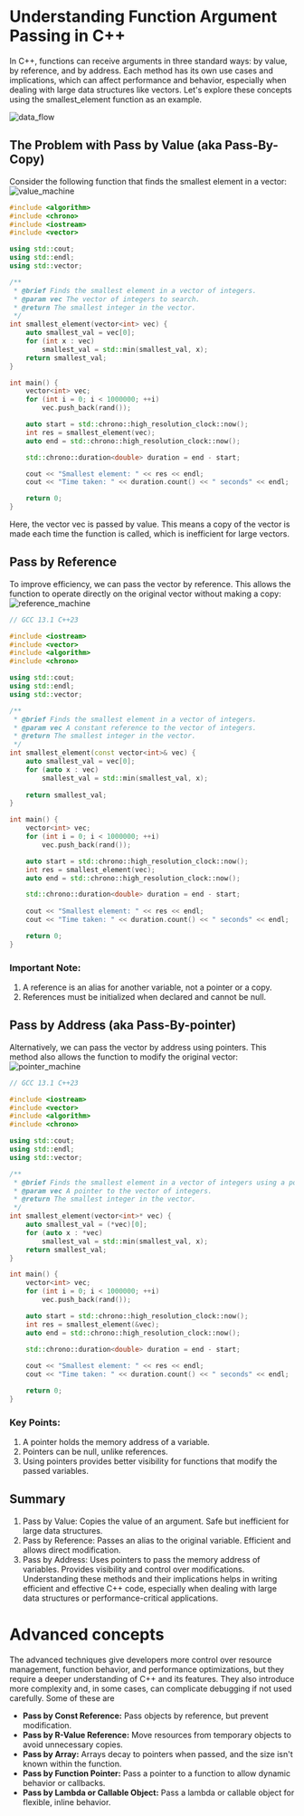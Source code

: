 # Understanding Function Argument Passing in C++
In C++, functions can receive arguments in three standard ways: by value, by reference, and by address. Each method has its own use cases and implications, which can affect performance and behavior, especially when dealing with large data structures like vectors. Let's explore these concepts using the smallest_element function as an example. <bk>

![data_flow](https://github.com/user-attachments/assets/2c005691-542a-4170-8aa8-98cb70fdf452)


## The Problem with Pass by Value (aka Pass-By-Copy)
Consider the following function that finds the smallest element in a vector:
![value_machine](https://github.com/user-attachments/assets/c2424ba8-aad5-4d84-8ef6-778f32890f32)


```cpp
#include <algorithm>
#include <chrono>
#include <iostream>
#include <vector>

using std::cout;
using std::endl;
using std::vector;

/**
 * @brief Finds the smallest element in a vector of integers.
 * @param vec The vector of integers to search.
 * @return The smallest integer in the vector.
 */
int smallest_element(vector<int> vec) {
    auto smallest_val = vec[0];
    for (int x : vec)
        smallest_val = std::min(smallest_val, x);
    return smallest_val;
}

int main() {
    vector<int> vec;
    for (int i = 0; i < 1000000; ++i)
        vec.push_back(rand());

    auto start = std::chrono::high_resolution_clock::now();
    int res = smallest_element(vec);
    auto end = std::chrono::high_resolution_clock::now();

    std::chrono::duration<double> duration = end - start;

    cout << "Smallest element: " << res << endl;
    cout << "Time taken: " << duration.count() << " seconds" << endl;

    return 0;
}
```
Here, the vector vec is passed by value. This means a copy of the vector is made each time the function is called, which is inefficient for large vectors.

## Pass by Reference
To improve efficiency, we can pass the vector by reference. This allows the function to operate directly on the original vector without making a copy:
![reference_machine](https://github.com/user-attachments/assets/4262e8bf-9b22-484f-8a9a-a79374e9b72f)


```cpp
// GCC 13.1 C++23

#include <iostream>
#include <vector>
#include <algorithm> 
#include <chrono> 

using std::cout;
using std::endl;
using std::vector;

/**
 * @brief Finds the smallest element in a vector of integers.
 * @param vec A constant reference to the vector of integers.
 * @return The smallest integer in the vector.
 */
int smallest_element(const vector<int>& vec) {
    auto smallest_val = vec[0];
    for (auto x : vec) 
        smallest_val = std::min(smallest_val, x);
    
    return smallest_val;
}

int main() {
    vector<int> vec;
    for (int i = 0; i < 1000000; ++i) 
        vec.push_back(rand());

    auto start = std::chrono::high_resolution_clock::now();
    int res = smallest_element(vec);
    auto end = std::chrono::high_resolution_clock::now();

    std::chrono::duration<double> duration = end - start;
    
    cout << "Smallest element: " << res << endl;
    cout << "Time taken: " << duration.count() << " seconds" << endl;

    return 0;
}
```

### Important Note:
1. A reference is an alias for another variable, not a pointer or a copy.
2. References must be initialized when declared and cannot be null.

## Pass by Address  (aka Pass-By-pointer)
Alternatively, we can pass the vector by address using pointers. This method also allows the function to modify the original vector:
![pointer_machine](https://github.com/user-attachments/assets/49ead60a-8299-452d-9ab4-eaec89b2b8d2)


```cpp
// GCC 13.1 C++23

#include <iostream>
#include <vector>
#include <algorithm> 
#include <chrono>

using std::cout;
using std::endl;
using std::vector;

/**
 * @brief Finds the smallest element in a vector of integers using a pointer.
 * @param vec A pointer to the vector of integers.
 * @return The smallest integer in the vector.
 */
int smallest_element(vector<int>* vec) {
    auto smallest_val = (*vec)[0];
    for (auto x : *vec)
        smallest_val = std::min(smallest_val, x);
    return smallest_val;
}

int main() {
    vector<int> vec;
    for (int i = 0; i < 1000000; ++i) 
        vec.push_back(rand());

    auto start = std::chrono::high_resolution_clock::now();
    int res = smallest_element(&vec);
    auto end = std::chrono::high_resolution_clock::now();

    std::chrono::duration<double> duration = end - start;
    
    cout << "Smallest element: " << res << endl;
    cout << "Time taken: " << duration.count() << " seconds" << endl;

    return 0;
}
```
### Key Points:
1. A pointer holds the memory address of a variable.
2. Pointers can be null, unlike references.
3. Using pointers provides better visibility for functions that modify the passed variables.

## Summary
1. Pass by Value: Copies the value of an argument. Safe but inefficient for large data structures.
2. Pass by Reference: Passes an alias to the original variable. Efficient and allows direct modification.
3. Pass by Address: Uses pointers to pass the memory address of variables. Provides visibility and control over modifications.
Understanding these methods and their implications helps in writing efficient and effective C++ code, especially when dealing with large data structures or performance-critical applications.

# Advanced concepts
The advanced techniques give developers more control over resource management, function behavior, and performance optimizations, but they require a deeper understanding of C++ and its features. They also introduce more complexity and, in some cases, can complicate debugging if not used carefully. Some of these are

- **Pass by Const Reference:** Pass objects by reference, but prevent modification.
- **Pass by R-Value Reference:** Move resources from temporary objects to avoid unnecessary copies.
- **Pass by Array:** Arrays decay to pointers when passed, and the size isn't known within the function.
- **Pass by Function Pointer:** Pass a pointer to a function to allow dynamic behavior or callbacks.
- **Pass by Lambda or Callable Object:** Pass a lambda or callable object for flexible, inline behavior.

